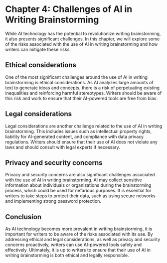 Chapter 4: Challenges of AI in Writing Brainstorming
====================================================

While AI technology has the potential to revolutionize writing brainstorming, it also presents significant challenges. In this chapter, we will explore some of the risks associated with the use of AI in writing brainstorming and how writers can mitigate these risks.

Ethical considerations
----------------------

One of the most significant challenges around the use of AI in writing brainstorming is ethical considerations. As AI analyzes large amounts of text to generate ideas and concepts, there is a risk of perpetuating existing inequalities and reinforcing harmful stereotypes. Writers should be aware of this risk and work to ensure that their AI-powered tools are free from bias.

Legal considerations
--------------------

Legal considerations are another challenge related to the use of AI in writing brainstorming. This includes issues such as intellectual property rights, liability for AI-generated content, and compliance with data privacy regulations. Writers should ensure that their use of AI does not violate any laws and should consult with legal experts if necessary.

Privacy and security concerns
-----------------------------

Privacy and security concerns are also significant challenges associated with the use of AI in writing brainstorming. AI may collect sensitive information about individuals or organizations during the brainstorming process, which could be used for nefarious purposes. It is essential for writers to take steps to protect their data, such as using secure networks and implementing strong password protection.

Conclusion
----------

As AI technology becomes more prevalent in writing brainstorming, it is important for writers to be aware of the risks associated with its use. By addressing ethical and legal considerations, as well as privacy and security concerns proactively, writers can use AI-powered tools safely and effectively. Ultimately, it is up to writers to ensure that their use of AI in writing brainstorming is both ethical and legally responsible.
